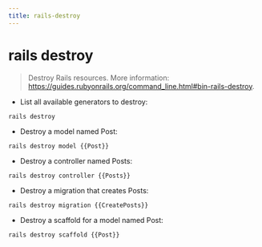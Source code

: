 ```yaml
---
title: rails-destroy
---
```

# rails destroy

> Destroy Rails resources.
> More information: <https://guides.rubyonrails.org/command_line.html#bin-rails-destroy>.

- List all available generators to destroy:

`rails destroy`

- Destroy a model named Post:

`rails destroy model {{Post}}`

- Destroy a controller named Posts:

`rails destroy controller {{Posts}}`

- Destroy a migration that creates Posts:

`rails destroy migration {{CreatePosts}}`

- Destroy a scaffold for a model named Post:

`rails destroy scaffold {{Post}}`
